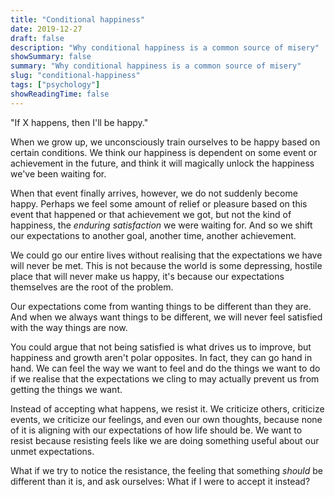 ```yaml
---
title: "Conditional happiness"
date: 2019-12-27
draft: false
description: "Why conditional happiness is a common source of misery"
showSummary: false
summary: "Why conditional happiness is a common source of misery"
slug: "conditional-happiness"
tags: ["psychology"]
showReadingTime: false
---
```


"If X happens, then I'll be happy."

When we grow up, we unconsciously train ourselves to be happy based on certain conditions. We think our happiness is dependent on some event or achievement in the future, and think it will magically unlock the happiness we've been waiting for.

When that event finally arrives, however, we do not suddenly become happy. Perhaps we feel some amount of relief or pleasure based on this event that happened or that achievement we got, but not the kind of happiness, the _enduring satisfaction_ we were waiting for. And so we shift our expectations to another goal, another time, another achievement.

We could go our entire lives without realising that the expectations we have will never be met. This is not because the world is some depressing, hostile place that will never make us happy, it's because our expectations themselves are the root of the problem.

Our expectations come from wanting things to be different than they are. And when we always want things to be different, we will never feel satisfied with the way things are now.

You could argue that not being satisfied is what drives us to improve, but happiness and growth aren't polar opposites. In fact, they can go hand in hand. We can feel the way we want to feel and do the things we want to do if we realise that the expectations we cling to may actually prevent us from getting the things we want.

Instead of accepting what happens, we resist it. We criticize others, criticize events, we criticize our feelings, and even our own thoughts, because none of it is aligning with our expectations of how life should be. We want to resist because resisting feels like we are doing something useful about our unmet expectations.

What if we try to notice the resistance, the feeling that something _should_ be different than it is, and ask ourselves: What if I were to accept it instead?
